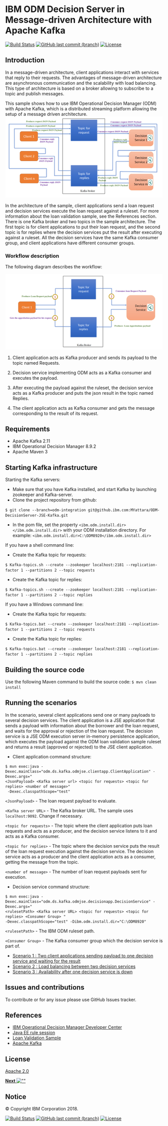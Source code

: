 # IBM ODM Decision Server in Message-driven Architecture with Apache Kafka
[![Build Status](https://travis.ibm.com/MYattara/ODM-DecisionServer-Kafka.svg?token=YUDWXbAcjsyzHsqNF4a8&branch=master)](https://travis.ibm.com/MYattara/ODM-DecisionServer-Kafka)
[![GitHub last commit (branch)](https://img.shields.io/github/last-commit/ODMDev/odm-ondocker/dev.svg)](https://github.ibm.com/MYattara/ODM-DecisionServer-Kafka)
[![License](https://img.shields.io/badge/License-Apache%202.0-blue.svg)](https://opensource.org/licenses/Apache-2.0)

## Introduction

In a message-driven architecture, client applications interact with services that reply to their requests.
The advantages of message-driven architecture are asynchronous communication and the scalability with load balancing.
This type of architecture is based on a broker allowing to subscribe to a topic and publish messages.

This sample shows how to use IBM Operational Decision Manager (ODM) with Apache Kafka, which is a distributed streaming platform allowing the setup of a message driven architecture.
![Sample Architecture](docs/images/architecture.png)


In the architecture of the sample, client applications send a loan request and decision services execute the loan request against a ruleset. For more information about the loan validation sample, see the References section.
There is one Kafka broker and two topics in the sample architecture.
The first topic is for client applications to put their loan request, and the second topic is for replies where the decision services put the result after executing against a ruleset.
All the decision services have the same Kafka consumer group, and client applications have different consumer groups.  


### Workflow description
The following diagram describes the workflow:

![Sample Architecture](docs/images/sequence.png)

1. Client application acts as Kafka producer and sends its payload to the topic named Requests.

2. Decision service implementing ODM acts as a Kafka consumer and executes the payload.

3. After executing the payload against the ruleset, the decision service acts as a Kafka producer and puts the json result in the topic named Replies.

4. The client application acts as Kafka consumer and gets the message corresponding to the result of its request.

## Requirements

* Apache Kafka 2.11
* IBM Operational Decision Manager 8.9.2
* Apache Maven 3

## Starting Kafka infrastructure
Starting the Kafka servers:
* Make sure that you have Kafka installed, and start Kafka by launching zookeeper and Kafka-server.
* Clone the project repository from github:

```$ git clone --branch=odm-integration git@github.ibm.com:MYattara/ODM-DecisionServer-JSE-Kafka.git```
* In the pom file, set the property `<ibm.odm.install.dir></ibm.odm.install.dir>` with your ODM installation directory. For example: `<ibm.odm.install.dir>C:\ODM8920</ibm.odm.install.dir>`

If you have a shell command line:
* Create the Kafka topic for requests: 

```$ Kafka-topics.sh --create --zookeeper localhost:2181 --replication-factor 1 --partitions 2 --topic requests```
* Create the Kafka topic for replies: 

```$ Kafka-topics.sh --create --zookeeper localhost:2181 --replication-factor 1 --partitions 2 --topic replies```


If you have a Windows command line:

* Create the Kafka topic for requests: 

```$ Kafka-topics.bat --create --zookeeper localhost:2181 --replication-factor 1 --partitions 2 --topic requests```
* Create the Kafka topic for replies: 

```$ Kafka-topics.bat --create --zookeeper localhost:2181 --replication-factor 1 --partitions 2 --topic replies```


## Building the source code
Use the following Maven command to build the source code:
`$ mvn clean install`

## Running the scenarios

In the scenario, several client applications send one or many payloads to several decision services.
The client application is a JSE application that sends a payload with information about the borrower and the loan request, and waits for the approval or rejection of the loan request.
The decision service is a JSE ODM execution server in-memory persistence application, which executes the payload against the ODM loan validation sample ruleset and returns a result (approved or rejected) to the JSE client application.

* Client application command structure: 
```
$ mvn exec:java -Dexec.mainClass="odm.ds.kafka.odmjse.clientapp.ClientApplication" -Dexec.args="
<JsonPayload> <Kafka server url> <topic for requests> <topic for replies> <number of message>"
 -Dexec.classpathScope="test"

```
`<JsonPayload>` - The loan request payload to evaluate.

`<Kafka server URL>` - The Kafka broker URL. The sample uses `localhost:9092`. Change if necessary.

`<topic for requests>` - The topic where the client application puts loan requests and acts as a producer, and the decision service listens to it and acts as a Kafka consumer.

`<topic for replies>` - The topic where the decision service puts the result of the loan request execution against the decision service. The decision service acts as a producer and the client application acts as a consumer,
getting the message from the topic. 

`<number of message>` - The number of loan request payloads sent for execution.

* Decision service command structure: 
```
$ mvn exec:java -Dexec.mainClass="odm.ds.kafka.odmjse.decisionapp.DecisionService" -Dexec.args="
<rulesetPath> <Kafka server URL> <topic for requests> <topic for replies> <Consumer Group> " 
-Dexec.classpathScope="test" -Dibm.odm.install.dir="C:\ODM8920" 

```

`<rulesetPath>` - The IBM ODM ruleset path.

`<Consumer Group>` - The Kafka consumer group which the decision service is part of.
-   [Scenario 1 : Two client applications sending payload to one decision service and waiting for the result](docs/chapters/subscenario1.md)
-   [Scenario 2 : Load balancing between two decision services](docs/chapters/subscenario2.md)
-   [Scenario 3 : Availability after one decision service is down](docs/chapters/subscenario3.md)

## Issues and contributions

To contribute or for any issue please use GitHub Issues tracker.

## References
* [IBM Operational Decision Manager Developer Center](https://developer.ibm.com/odm/)
* [Java EE rule session](https://www.ibm.com/support/knowledgecenter/en/SSQP76_8.9.2/com.ibm.odm.dserver.rules.samples/res_smp_topics/smp_res_javaee.html)
* [Loan Validation Sample](https://www.ibm.com/support/knowledgecenter/en/SSQP76_8.5.1/com.ibm.odm.dserver.rules.samples/designer_smp_topics/smp_rd_engineintmultproj_det.html)
* [Apache Kafka](https://kafka.apache.org/)

## License
[Apache 2.0](LICENSE)

[**Next** ![""](docs/images/next.jpg)](docs/chapters/subscenario1.md)
## Notice
© Copyright IBM Corporation 2018.

[![Build Status](https://travis.ibm.com/MYattara/ODM-DecisionServer-Kafka.svg?token=YUDWXbAcjsyzHsqNF4a8&branch=master)](https://travis.ibm.com/MYattara/ODM-DecisionServer-Kafka)
[![GitHub last commit (branch)](https://img.shields.io/github/last-commit/ODMDev/odm-ondocker/dev.svg)](https://github.ibm.com/MYattara/ODM-DecisionServer-Kafka)
[![License](https://img.shields.io/badge/License-Apache%202.0-blue.svg)](https://opensource.org/licenses/Apache-2.0)

